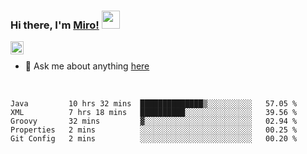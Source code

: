 ### Hi there, I'm [Miro!](https://castariva18.github.io/)  <img src="https://github.com/TheDudeThatCode/TheDudeThatCode/blob/master/Assets/Hi.gif" width="29px">

<a href="https://discord.gg/bhPzjwR">
  <img align="left" alt="Clown Discord" width="21px" src="https://cdn4.iconfinder.com/data/icons/logos-and-brands/512/91_Discord_logo_logos-512.png" />
</a>

<br />

- 💬 Ask me about anything [here](https://github.com/castariva18/castariva18/issues)

<br />

<!--START_SECTION:waka-->
```text
Java         10 hrs 32 mins  ██████████████▒░░░░░░░░░░   57.05 % 
XML          7 hrs 18 mins   ██████████░░░░░░░░░░░░░░░   39.56 % 
Groovy       32 mins         ▓░░░░░░░░░░░░░░░░░░░░░░░░   02.94 % 
Properties   2 mins          ░░░░░░░░░░░░░░░░░░░░░░░░░   00.25 % 
Git Config   2 mins          ░░░░░░░░░░░░░░░░░░░░░░░░░   00.20 % 
```
<!--END_SECTION:waka-->
